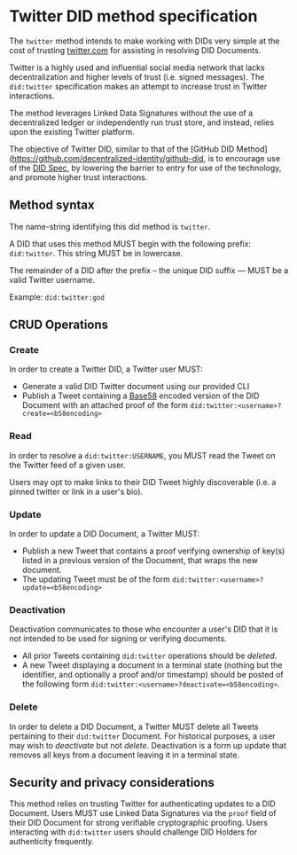 # Twitter DID method specification

The `twitter` method intends to make working with DIDs very simple at the cost of trusting [twitter.com](https://twitter.com) for assisting in resolving DID Documents.

Twitter is a highly used and influential social media network that lacks decentralization and higher levels of trust (i.e. signed messages). The `did:twitter` specification makes an attempt to increase trust in Twitter interactions.

The method leverages Linked Data Signatures without the use of a decentralized ledger or independently run trust store, and instead, relies upon the existing Twitter platform.

The objective of Twitter DID, similar to that of the [GitHub DID Method](https://github.com/decentralized-identity/github-did,  is to encourage use of the [DID Spec](https://w3c-ccg.github.io/did-spec/), by lowering the barrier to entry for use of the technology, and promote higher trust interactions.

## Method syntax

The name-string identifying this did method is `twitter`.

A DID that uses this method MUST begin with the following prefix: `did:twitter`. This string MUST be in lowercase.

The remainder of a DID after the prefix – the unique DID suffix — MUST be a valid Twitter username.

Example: `did:twitter:god`

## CRUD Operations

### Create

In order to create a Twitter DID, a Twitter user MUST:
- Generate a valid DID Twitter document using our provided CLI
- Publish a Tweet containing a [Base58](https://en.bitcoin.it/wiki/Base58Check_encoding) encoded version of the DID Document with an attached proof of the form `did:twitter:<username>?create=<b58encoding>`

### Read

In order to resolve a `did:twitter:USERNAME`, you MUST read the Tweet on the Twitter feed of a given user.

Users may opt to make links to their DID Tweet highly discoverable (i.e. a pinned twitter or link in a user's bio).

### Update

In order to update a DID Document, a Twitter MUST:
- Publish a new Tweet that contains a proof verifying ownership of key(s) listed in a previous version of the Document, that wraps the new document.
- The updating Tweet must be of the form `did:twitter:<username>?update=<b58encoding>`

###  Deactivation

Deactivation communicates to those who encounter a user's DID that it is not intended to be used for signing or verifying documents. 
- All prior Tweets containing `did:twitter` operations should be _deleted_.
- A new Tweet displaying a document in a terminal state (nothing but the identifier, and optionally a proof and/or timestamp) should be posted of the following form `did:twitter:<username>?deactivate=<b58encoding>`.

### Delete

In order to delete a DID Document, a Twitter MUST delete all Tweets pertaining to their `did:twitter` Document. For historical purposes, a user may wish to _deactivate_ but not _delete_. Deactivation is a form up update that removes all keys from a document leaving it in a terminal state.

## Security and privacy considerations

This method relies on trusting Twitter for authenticating updates to a DID Document. Users MUST use Linked Data Signatures via the `proof` field of their DID Document for strong verifiable cryptographic proofing.
Users interacting with `did:twitter` users should challenge DID Holders for authenticity frequently.
